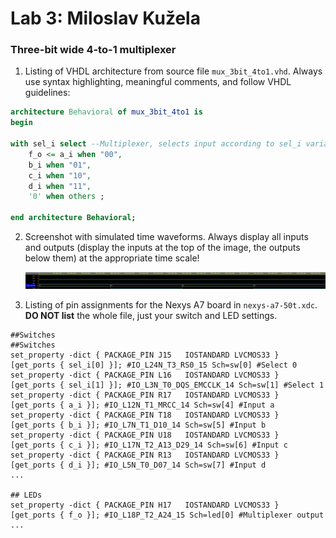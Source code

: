 # Lab 3: Miloslav Kužela

### Three-bit wide 4-to-1 multiplexer

1. Listing of VHDL architecture from source file `mux_3bit_4to1.vhd`. Always use syntax highlighting, meaningful comments, and follow VHDL guidelines:

```vhdl
architecture Behavioral of mux_3bit_4to1 is
begin

with sel_i select --Multiplexer, selects input according to sel_i variable
	f_o <= a_i when "00",
    b_i when "01",
 	c_i when "10",
    d_i when "11",
    '0' when others ;

end architecture Behavioral;
```

2. Screenshot with simulated time waveforms. Always display all inputs and outputs (display the inputs at the top of the image, the outputs below them) at the appropriate time scale!

   ![your figure](Images/waveforms.jpg)

3. Listing of pin assignments for the Nexys A7 board in `nexys-a7-50t.xdc`. **DO NOT list** the whole file, just your switch and LED settings.

```shell
##Switches
##Switches
set_property -dict { PACKAGE_PIN J15   IOSTANDARD LVCMOS33 } [get_ports { sel_i[0] }]; #IO_L24N_T3_RS0_15 Sch=sw[0] #Select 0
set_property -dict { PACKAGE_PIN L16   IOSTANDARD LVCMOS33 } [get_ports { sel_i[1] }]; #IO_L3N_T0_DQS_EMCCLK_14 Sch=sw[1] #Select 1
set_property -dict { PACKAGE_PIN R17   IOSTANDARD LVCMOS33 } [get_ports { a_i }]; #IO_L12N_T1_MRCC_14 Sch=sw[4] #Input a
set_property -dict { PACKAGE_PIN T18   IOSTANDARD LVCMOS33 } [get_ports { b_i }]; #IO_L7N_T1_D10_14 Sch=sw[5] #Input b
set_property -dict { PACKAGE_PIN U18   IOSTANDARD LVCMOS33 } [get_ports { c_i }]; #IO_L17N_T2_A13_D29_14 Sch=sw[6] #Input c
set_property -dict { PACKAGE_PIN R13   IOSTANDARD LVCMOS33 } [get_ports { d_i }]; #IO_L5N_T0_D07_14 Sch=sw[7] #Input d
...

## LEDs
set_property -dict { PACKAGE_PIN H17   IOSTANDARD LVCMOS33 } [get_ports { f_o }]; #IO_L18P_T2_A24_15 Sch=led[0] #Multiplexer output
...
```

